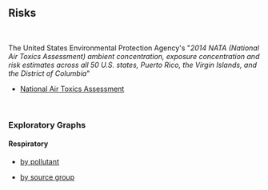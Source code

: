 ## Risks

<br>

The United States Environmental Protection Agency's "*2014 NATA (National Air Toxics Assessment) ambient concentration, exposure concentration and risk estimates across all 50 U.S. states, Puerto Rico, the Virgin Islands, and the District of Columbia*"

* [National Air Toxics Assessment](https://www.epa.gov/national-air-toxics-assessment/2014-nata-assessment-results)

<br>


### Exploratory Graphs

#### Respiratory

* [by pollutant](https://briefings.github.io/sars/graphs/risks/pages/respiratory/pollutant.html)

* [by source group](https://briefings.github.io/sars/graphs/risks/pages/respiratory/group.html)